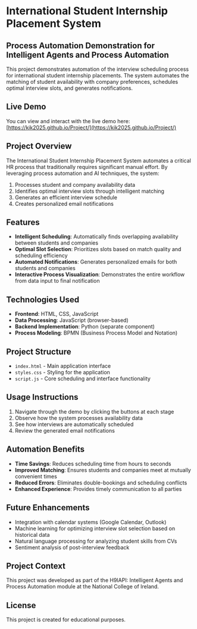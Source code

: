 # International Student Internship Placement System

## Process Automation Demonstration for Intelligent Agents and Process Automation

This project demonstrates automation of the interview scheduling process for international student internship placements. The system automates the matching of student availability with company preferences, schedules optimal interview slots, and generates notifications.

## Live Demo

You can view and interact with the live demo here: [https://kik2025.github.io/Project/](https://kik2025.github.io/Project/)

## Project Overview

The International Student Internship Placement System automates a critical HR process that traditionally requires significant manual effort. By leveraging process automation and AI techniques, the system:

1. Processes student and company availability data
2. Identifies optimal interview slots through intelligent matching
3. Generates an efficient interview schedule
4. Creates personalized email notifications

## Features

- **Intelligent Scheduling**: Automatically finds overlapping availability between students and companies
- **Optimal Slot Selection**: Prioritizes slots based on match quality and scheduling efficiency
- **Automated Notifications**: Generates personalized emails for both students and companies
- **Interactive Process Visualization**: Demonstrates the entire workflow from data input to final notification

## Technologies Used

- **Frontend**: HTML, CSS, JavaScript
- **Data Processing**: JavaScript (browser-based)
- **Backend Implementation**: Python (separate component)
- **Process Modeling**: BPMN (Business Process Model and Notation)

## Project Structure

- `index.html` - Main application interface
- `styles.css` - Styling for the application
- `script.js` - Core scheduling and interface functionality

## Usage Instructions

1. Navigate through the demo by clicking the buttons at each stage
2. Observe how the system processes availability data
3. See how interviews are automatically scheduled
4. Review the generated email notifications

## Automation Benefits

- **Time Savings**: Reduces scheduling time from hours to seconds
- **Improved Matching**: Ensures students and companies meet at mutually convenient times
- **Reduced Errors**: Eliminates double-bookings and scheduling conflicts
- **Enhanced Experience**: Provides timely communication to all parties

## Future Enhancements

- Integration with calendar systems (Google Calendar, Outlook)
- Machine learning for optimizing interview slot selection based on historical data
- Natural language processing for analyzing student skills from CVs
- Sentiment analysis of post-interview feedback

## Project Context

This project was developed as part of the H9IAPI: Intelligent Agents and Process Automation module at the National College of Ireland.

## License

This project is created for educational purposes.
